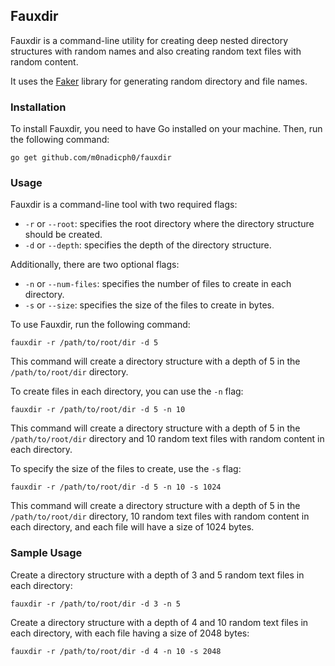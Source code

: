 ## Fauxdir

Fauxdir is a command-line utility for creating deep nested directory structures with random names and also creating random text files with random content.

It uses the [Faker](https://github.com/jaswdr/faker) library for generating random directory and file names.

### Installation

To install Fauxdir, you need to have Go installed on your machine. Then, run the following command:

```
go get github.com/m0nadicph0/fauxdir
```

### Usage

Fauxdir is a command-line tool with two required flags:

- `-r` or `--root`: specifies the root directory where the directory structure should be created.
- `-d` or `--depth`: specifies the depth of the directory structure.

Additionally, there are two optional flags:

- `-n` or `--num-files`: specifies the number of files to create in each directory.
- `-s` or `--size`: specifies the size of the files to create in bytes.

To use Fauxdir, run the following command:

```
fauxdir -r /path/to/root/dir -d 5
```

This command will create a directory structure with a depth of 5 in the `/path/to/root/dir` directory.

To create files in each directory, you can use the `-n` flag:

```
fauxdir -r /path/to/root/dir -d 5 -n 10
```

This command will create a directory structure with a depth of 5 in the `/path/to/root/dir` directory and 10 random text files with random content in each directory.

To specify the size of the files to create, use the `-s` flag:

```
fauxdir -r /path/to/root/dir -d 5 -n 10 -s 1024
```

This command will create a directory structure with a depth of 5 in the `/path/to/root/dir` directory, 10 random text files with random content in each directory, and each file will have a size of 1024 bytes.

### Sample Usage

Create a directory structure with a depth of 3 and 5 random text files in each directory:

```
fauxdir -r /path/to/root/dir -d 3 -n 5
```

Create a directory structure with a depth of 4 and 10 random text files in each directory, with each file having a size of 2048 bytes:

```
fauxdir -r /path/to/root/dir -d 4 -n 10 -s 2048
```